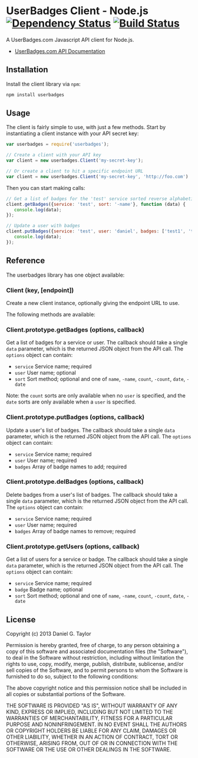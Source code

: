UserBadges Client - Node.js [![Dependency Status](https://gemnasium.com/danielgtaylor/userbadges-node.png)](https://gemnasium.com/danielgtaylor/userbadges-node) [![Build Status](https://travis-ci.org/danielgtaylor/userbadges-node.png?branch=master)](https://travis-ci.org/danielgtaylor/userbadges-node)
===========================
A UserBadges.com Javascript API client for Node.js.

 * [UserBadges.com API Documentation](http://www.userbadges.com/api-documentation)

Installation
------------
Install the client library via `npm`:

```bash
npm install userbadges
```

Usage
-----
The client is fairly simple to use, with just a few methods. Start by instantiating a client instance with your API secret key:

```javascript
var userbadges = require('userbadges');

// Create a client with your API key
var client = new userbadges.Client('my-secret-key');

// Or create a client to hit a specific endpoint URL
var client = new userbadges.Client('my-secret-key', 'http://foo.com')
```

Then you can start making calls:

```javascript
// Get a list of badges for the 'test' service sorted reverse alphabetically
client.getBadges({service: 'test', sort: '-name'}, function (data) {
   console.log(data); 
});

// Update a user with badges
client.putBadges({service: 'test', user: 'daniel', badges: ['test1', 'test2']}, function (data) {
   console.log(data); 
});
```

Reference
---------
The userbadges library has one object available:

### Client (key, [endpoint])
Create a new client instance, optionally giving the endpoint URL to use.

The following methods are available:

### Client.prototype.getBadges (options, callback)
Get a list of badges for a service or user. The callback should take a single `data` parameter, which is the returned JSON object from the API call. The `options` object can contain:

 * `service` Service name; required
 * `user` User name; optional
 * `sort` Sort method; optional and one of `name`, `-name`, `count`, `-count`, `date`, `-date`

Note: the `count` sorts are only available when no `user` is specified, and the `date` sorts are only available when a `user` is specified.

### Client.prototype.putBadges (options, callback)
Update a user's list of badges. The callback should take a single `data` parameter, which is the returned JSON object from the API call. The `options` object can contain:

 * `service` Service name; required
 * `user` User name; required
 * `badges` Array of badge names to add; required

### Client.prototype.delBadges (options, callback)
Delete badges from a user's list of badges. The callback should take a single `data` parameter, which is the returned JSON object from the API call. The `options` object can contain:

 * `service` Service name; required
 * `user` User name; required
 * `badges` Array of badge names to remove; required

### Client.prototype.getUsers (options, callback)
Get a list of users for a service or badge. The callback should take a single `data` parameter, which is the returned JSON object from the API call. The `options` object can contain:

 * `service` Service name; required
 * `badge` Badge name; optional
 * `sort` Sort method; optional and one of `name`, `-name`, `count`, `-count`, `date`, `-date`

License
-------
Copyright (c) 2013 Daniel G. Taylor

Permission is hereby granted, free of charge, to any person obtaining a copy of this software and associated documentation files (the "Software"), to deal in the Software without restriction, including without limitation the rights to use, copy, modify, merge, publish, distribute, sublicense, and/or sell copies of the Software, and to permit persons to whom the Software is furnished to do so, subject to the following conditions:

The above copyright notice and this permission notice shall be included in all copies or substantial portions of the Software.

THE SOFTWARE IS PROVIDED "AS IS", WITHOUT WARRANTY OF ANY KIND, EXPRESS OR IMPLIED, INCLUDING BUT NOT LIMITED TO THE WARRANTIES OF MERCHANTABILITY, FITNESS FOR A PARTICULAR PURPOSE AND NONINFRINGEMENT. IN NO EVENT SHALL THE AUTHORS OR COPYRIGHT HOLDERS BE LIABLE FOR ANY CLAIM, DAMAGES OR OTHER LIABILITY, WHETHER IN AN ACTION OF CONTRACT, TORT OR OTHERWISE, ARISING FROM, OUT OF OR IN CONNECTION WITH THE SOFTWARE OR THE USE OR OTHER DEALINGS IN THE SOFTWARE.
